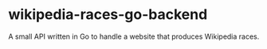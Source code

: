 # wikipedia-races-go-backend
A small API written in Go to handle a website that produces Wikipedia races.
